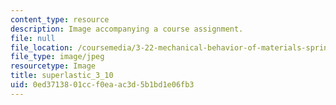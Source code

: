 ```yaml
---
content_type: resource
description: Image accompanying a course assignment.
file: null
file_location: /coursemedia/3-22-mechanical-behavior-of-materials-spring-2008/0ed3713801ccf0eaac3d5b1bd1e06fb3_superlastic_3_10.jpg
file_type: image/jpeg
resourcetype: Image
title: superlastic_3_10
uid: 0ed37138-01cc-f0ea-ac3d-5b1bd1e06fb3
---
```

